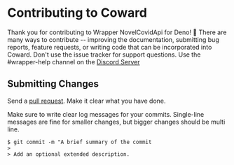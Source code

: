 # Contributing to Coward
Thank you for contributing to Wrapper NovelCovidApi for Deno! 🥳
There are many ways to contribute -- improving the documentation, submitting bug reports, feature requests, or writing code that can be incorporated into Coward.
Don't use the issue tracker for support questions. Use the #wrapper-help channel on the [Discord Server](https://discord.gg/rQUB7Y)

## Submitting Changes
Send a [pull request](https://github.com/Joralmo/deno-wrapper-novelcovid/compare). Make it clear what you have done.

Make sure to write clear log messages for your commits. Single-line messages are fine for smaller changes, but bigger changes should be multi line.
```git
$ git commit -m "A brief summary of the commit
>
> Add an optional extended description.
```
